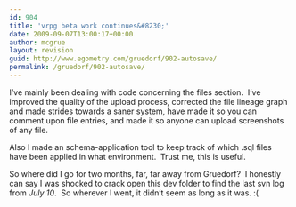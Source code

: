 ```yaml
---
id: 904
title: 'vrpg beta work continues&#8230;'
date: 2009-09-07T13:00:17+00:00
author: mcgrue
layout: revision
guid: http://www.egometry.com/gruedorf/902-autosave/
permalink: /gruedorf/902-autosave/
---
```

I&#8217;ve mainly been dealing with code concerning the files section.  I&#8217;ve improved the quality of the upload process, corrected the file lineage graph and made strides towards a saner system, have made it so you can comment upon file entries, and made it so anyone can upload screenshots of any file.

Also I made an schema-application tool to keep track of which .sql files have been applied in what environment.  Trust me, this is useful.

So where did I go for two months, far, far away from Gruedorf?  I honestly can say I was shocked to crack open this dev folder to find the last svn log from _July 10_.  So wherever I went, it didn&#8217;t seem as long as it was. :(